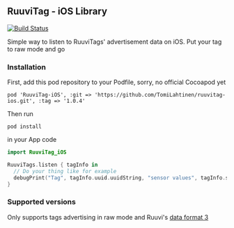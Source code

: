 ## RuuviTag - iOS Library

[![Build Status](https://travis-ci.org/TomiLahtinen/ruuvitag-ios.svg?branch=master)](https://travis-ci.org/TomiLahtinen/ruuvitag-ios)

Simple way to listen to RuuviTags' advertisement data on iOS. Put your tag to raw mode and go



### Installation
First, add this pod repository to your Podfile, sorry, no official Cocoapod yet
```
pod 'RuuviTag-iOS', :git => 'https://github.com/TomiLahtinen/ruuvitag-ios.git', :tag => '1.0.4' 
```

Then run
```shell
pod install
```
in your App code

```swift
import RuuviTag_iOS

RuuviTags.listen { tagInfo in 
  // Do your thing like for example
  debugPrint("Tag", tagInfo.uuid.uuidString, "sensor values", tagInfo.sensorValues)
}
```

### Supported versions
Only supports tags advertising in raw mode and Ruuvi's [data format 3](https://github.com/ruuvi/ruuvi-sensor-protocols#data-format-3-protocol-specification)